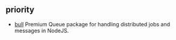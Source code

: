 ## priority

- [bull](https://github.com/OptimalBits/bull) Premium Queue package for handling distributed jobs and messages in NodeJS.